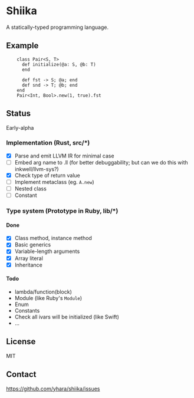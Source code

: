 # Shiika

A statically-typed programming language.

## Example

        class Pair<S, T>
          def initialize(@a: S, @b: T)
          end

          def fst -> S; @a; end
          def snd -> T; @b; end
        end
        Pair<Int, Bool>.new(1, true).fst

## Status

Early-alpha

### Implementation (Rust, src/*)

- [x] Parse and emit LLVM IR for minimal case 
- [ ] Embed arg name to .ll (for better debuggability; but can we do this with inkwell/llvm-sys?)
- [x] Check type of return value
- [ ] Implement metaclass (eg. `A.new`)
- [ ] Nested class
- [ ] Constant

### Type system (Prototype in Ruby, lib/*)

#### Done

- [x] Class method, instance method
- [x] Basic generics
- [x] Variable-length arguments
- [x] Array literal
- [x] Inheritance

#### Todo

- lambda/function(block)
- Module (like Ruby's `Module`)
- Enum
- Constants
- Check all ivars will be initialized (like Swift)
- ...

## License

MIT

## Contact

https://github.com/yhara/shiika/issues

